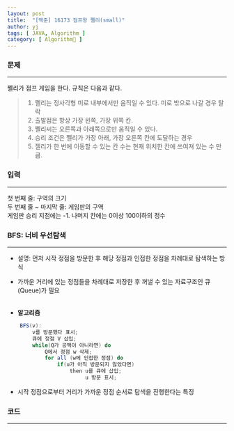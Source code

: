 ```yaml
---
layout: post
title:  "[백준] 16173 점프왕 쩰리(small)"
author: yj
tags: [ JAVA, Algorithm ]
category: [ Algorithm🧩 ]
---
```


### 문제
***
쩰리가 점프 게임을 한다. 규칙은 다음과 같다.
> 1. 쩰리는 정사각형 미로 내부에서만 움직일 수 있다. 미로 밖으로 나갈 경우 탈락
> 2. 출발점은 항상 가장 왼쪽, 가장 위쪽 칸.
> 3. 쩰리씨는 오른쪽과 아래쪽으로만 움직일 수 있다.
> 4. 승리 조건은 쩰리가 가장 아래, 가장 오른쪽 칸에 도달하는 경우
> 5. 젤리가 한 번에 이동할 수 있는 칸 수는 현재 위치한 칸에 쓰여져 있는 수 만큼.


### 입력
---
첫 번째 줄: 구역의 크기<br/>
두 번째 줄 ~ 마지막 줄: 게임판의 구역<br/>
게임판 승리 지점에는 -1. 나머지 칸에는 0이상 100이하의 정수<br/>

### BFS: 너비 우선탐색
---
- 설명: 먼저 시작 정점을 방문한 후 해당 정점과 인접한 정점을 차례대로 탐색하는 방식
- 가까운 거리에 있는 정점들을 차례대로 저장한 후 꺼낼 수 있는 자료구조인 큐(Queue)가 필요
<br/><br/>

- **알고리즘**
```java
    BFS(v):
        v를 방문했다 표시;
        큐에 정점 V 삽입;
        while(Q가 공백이 아니라면) do
            Q에서 정점 w 삭제;
            for all (w에 인접한 정점) do
                if(u가 아직 방문되지 않았다면)
                    then u를 큐에 삽입;
                         u 방문 표시;
```

- 시작 정점으로부터 거리가 가까운 정점 순서로 탐색을 진행한다는 특징

### 코드
---
<script src="https://gist.github.com/homebdy/c681b78cc09a016e468ecf5f26160bf6.js"></script>